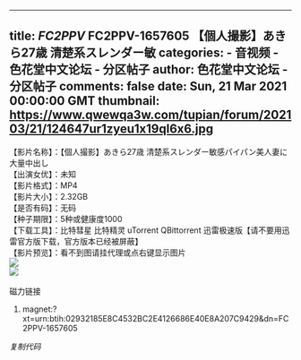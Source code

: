 
---
title: _FC2PPV_ FC2PPV-1657605 【個人撮影】あきら27歳 清楚系スレンダー敏
categories: 
    - 音视频
    - 色花堂中文论坛 - 分区帖子
author: 色花堂中文论坛 - 分区帖子
comments: false
date: Sun, 21 Mar 2021 00:00:00 GMT
thumbnail: https://www.qwewqa3w.com/tupian/forum/202103/21/124647ur1zyeu1x19ql6x6.jpg
---

<div>   
【影片名称】：【個人撮影】あきら27歳 清楚系スレンダー敏感パイパン美人妻に大量中出し<br>
【出演女优】：未知<br>
【影片格式】：MP4<br>
【影片大小】：2.32GB<br>
【是否有码】：无码<br>
【种子期限】：5种或健康度1000<br>
【下载工具】：比特彗星 比特精灵 uTorrent QBittorrent 迅雷极速版【请不要用迅雷官方版下载，官方版本已经被屏蔽】<br>
【影片预览】：看不到图请挂代理或点右键显示图片<br>
<div>
<img src="https://www.qwewqa3w.com/tupian/forum/202103/21/124647ur1zyeu1x19ql6x6.jpg" referrerpolicy="no-referrer">
<div class="tip tip_4 aimg_tip" id="aimg_948838_menu" style="position: absolute; display: none" disautofocus="true">
<div class="xs0">
<p><strong>FC2PPV-1657605-1.jpg</strong> <em class="xg1">(787.88 KB, 下载次数: 25)</em></p>
<p>
<a href="https://www.sehuatang.net/forum.php?mod=attachment&aid=OTQ4ODM4fDMzZGFmYzUxfDE2MTYzNDQzMTF8MHw0OTc3NTM%3D&nothumb=yes" target="_blank">下载附件</a>
</p>
<p class="xg1 y"><span title="2021-03-21 12:46">昨天 12:46</span> 上传</p>
</div>
<div class="tip_horn"></div>
</div>
</div>
<div>
<img src="https://www.qwewqa3w.com/tupian/forum/202103/21/124648vapqwa2zcpwgiiag.jpg" referrerpolicy="no-referrer">
<div class="tip tip_4 aimg_tip" id="aimg_948839_menu" style="position: absolute; display: none" disautofocus="true">
<div class="xs0">
<p><strong>FC2PPV-1657605-2.jpg</strong> <em class="xg1">(767.29 KB, 下载次数: 15)</em></p>
<p>
<a href="https://www.sehuatang.net/forum.php?mod=attachment&aid=OTQ4ODM5fGE5MTY5YWU4fDE2MTYzNDQzMTF8MHw0OTc3NTM%3D&nothumb=yes" target="_blank">下载附件</a>
</p>
<p class="xg1 y"><span title="2021-03-21 12:46">昨天 12:46</span> 上传</p>
</div>
<div class="tip_horn"></div>
</div>
</div>
<br>
磁力链接<br> <div class="blockcode"><div id="code_iyW"><ol><li>magnet:?xt=urn:btih:02932185E8C4532BC2E4126686E40E8A207C9429&dn=FC2PPV-1657605</li></ol></div><em onclick="if (!window.__cfRLUnblockHandlers) return false; copycode($('code_iyW'));" data-cf-modified-2422572fdaa2cb2a9611a813->复制代码</em></div><br>
  
</div>
            